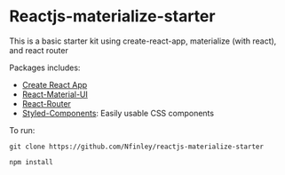 # Reactjs-materialize-starter
This is a basic starter kit using create-react-app, materialize (with react), and react router

Packages includes: 
* [Create React App](https://github.com/facebookincubator/create-react-app)
* [React-Material-UI](https://github.com/callemall/material-ui)
* [React-Router](https://github.com/reacttraining/react-router)
* [Styled-Components](https://github.com/styled-components/styled-components): Easily usable CSS components


To run:

```git clone https://github.com/Nfinley/reactjs-materialize-starter ```

```npm install```
